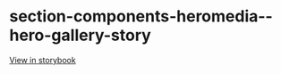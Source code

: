 # section-components-heromedia--hero-gallery-story

[View in storybook](https://raw.githack.com/Independent-Digital-News-and-Media-Ltd/indy-branch-review/PR-7294-sb/index.html?path=/story/section-components-heromedia--hero-gallery-story)